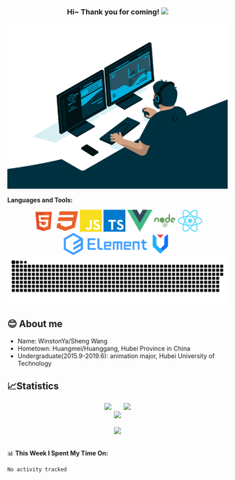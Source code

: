 <!--
**pudongping/pudongping** is a ✨ _special_ ✨ repository because its `README.md` (this file) appears on your GitHub profile.

Here are some ideas to get you started:

- 🔭 I’m currently working on ...
- 🌱 I’m currently learning ...
- 👯 I’m looking to collaborate on ...
- 🤔 I’m looking for help with ...
- 💬 Ask me about ...
- 📫 How to reach me: ...
- 😄 Pronouns: ...
- ⚡ Fun fact: ...
-->

<h3 align="center">
    Hi~ Thank you for coming!
    <img src="https://media.giphy.com/media/hvRJCLFzcasrR4ia7z/giphy.gif" width="25px">
</h3>

<!-- 敲代码的图片 -->
<div align="center" ><img order-radius="100px" src="./code.gif"/></div>

**Languages and Tools:**

<div  align="center">
    <img height="50" src="./svg/html_5.svg">
    <img height="50" src="./svg/css3.svg">
    <img height="50" src="./svg/javascript.svg">
    <img height="50" src="./svg/typescript_.svg">
    <img height="50" src="./svg/Vue.svg">
    <img height="50" src="./svg/node.svg">
    <img height="50" src="./svg/react.svg">
    <img height="50" src="./svg/element-ui.svg">
    <img height="50" src="./svg/antd.svg">
</div>

<!-- <div align="center">
    <a title="github" target="_blank" href="https://github.com/WinstonYa"><img src="https://img.shields.io/badge/dynamic/json?color=24292e&label=GitHub&query=%24.data.totalSubs&suffix=%20%20%20followers&url=https%3A%2F%2Fapi.spencerwoo.com%2Fsubstats%2F%3Fsource%3Dgithub%26queryKey%3DWinstonYa" ></a>
</div> -->

<!-- 贪吃蛇代码贡献图 -->
<div align="center"><img src="https://raw.githubusercontent.com/WinstonYa/WinstonYa/main/assets/github-contribution-grid-snake.svg" /></div>

## 😊 About me

- Name: WinstonYa/Sheng Wang
- Hometown: Huangmei/Huanggang, Hubei Province in China
- Undergraduate(2015.9-2019.6): animation major, Hubei University of Technology

## 📈Statistics

<div align="center">
<span>&emsp;&emsp;</span>
<img width="43%" src="https://github-readme-stats.vercel.app/api?username=WinstonYa" /><span>&emsp;&emsp;</span><img width="43%" src="https://github-readme-stats.vercel.app/api/top-langs/?username=WinstonYa&layout=compact&langs_count=8" />
<span>&emsp;&emsp;</span>
</div>

<div align="center">
    <img  src="https://github-readme-streak-stats.herokuapp.com/?user=WinstonYa" />
</div>

</br>

<!-- 代码贡献月份统计 -->
<div align="center">
    <img  src="https://activity-graph.herokuapp.com/graph?username=WinstonYa&theme=github" />
</div>

</br>

📊 **This Week I Spent My Time On:**

<!--START_SECTION:waka-->

```text
No activity tracked
```

<!--END_SECTION:waka-->
